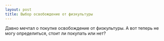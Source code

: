 ```yaml
---
layout: post 
title: Выбор освобождение от физкультуры 
--- 
```

Давно мечтал о покупке освобождение от физкультуры. А вот теперь не могу определиться, стоит ли покупать или нет?